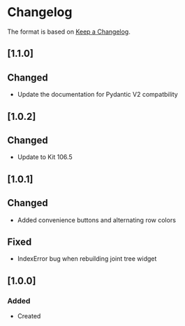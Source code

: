 # Changelog
The format is based on [Keep a Changelog](https://keepachangelog.com/en/1.0.0/).

## [1.1.0]
## Changed
- Update the documentation for Pydantic V2 compatbility

## [1.0.2]
## Changed
- Update to Kit 106.5

## [1.0.1]
## Changed
- Added convenience buttons and alternating row colors

## Fixed
- IndexError bug when rebuilding joint tree widget

## [1.0.0]
### Added
- Created
